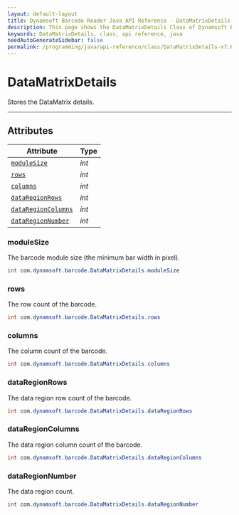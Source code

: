 ```yaml
---
layout: default-layout
title: Dynamsoft Barcode Reader Java API Reference - DataMatrixDetails Class
description: This page shows the DataMatrixDetails Class of Dynamsoft Barcode Reader for Java SDK API Reference.
keywords: DataMatrixDetails, class, api reference, java
needAutoGenerateSidebar: false
permalink: /programming/java/api-reference/class/DataMatrixDetails-v7.6.0.html
---
```



# DataMatrixDetails
Stores the DataMatrix details.

---

## Attributes
  
| Attribute | Type |
|---------- | ---- |
| [`moduleSize`](#modulesize) | *int* |
| [`rows`](#rows) | *int* | 
| [`columns`](#columns) | *int* |
| [`dataRegionRows`](#dataregionrows) | *int* | 
| [`dataRegionColumns`](#dataregioncolumns) | *int* |
| [`dataRegionNumber`](#dataregionnumber) | *int* |


### moduleSize
The barcode module size (the minimum bar width in pixel).
```java
int com.dynamsoft.barcode.DataMatrixDetails.moduleSize
```

### rows
The row count of the barcode.
```java
int com.dynamsoft.barcode.DataMatrixDetails.rows
```

### columns
The column count of the barcode.
```java
int com.dynamsoft.barcode.DataMatrixDetails.columns
```

### dataRegionRows 
The data region row count of the barcode.
```java
int com.dynamsoft.barcode.DataMatrixDetails.dataRegionRows
```

### dataRegionColumns
The data region column count of the barcode.
```java
int com.dynamsoft.barcode.DataMatrixDetails.dataRegionColumns
```

### dataRegionNumber
The data region count.
```java
int com.dynamsoft.barcode.DataMatrixDetails.dataRegionNumber
```
